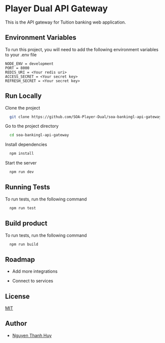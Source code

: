 
# Player Dual API Gateway

This is the API gateway for Tuition banking web application.

## Environment Variables

To run this project, you will need to add the following environment variables to your .env file

```
NODE_ENV = development
PORT = 8000
REDIS_URI = <Your redis uri>
ACCESS_SECRET = <Your secret key>
REFRESH_SECRET = <Your secret key>
```
## Run Locally

Clone the project

```bash
  git clone https://github.com/SOA-Player-Dual/soa-bankingl-api-gateway
```

Go to the project directory

```bash
  cd soa-bankingl-api-gateway
```

Install dependencies

```bash
  npm install
```

Start the server

```bash
  npm run dev
```


## Running Tests

To run tests, run the following command

```bash
  npm run test
```


## Build product

To run tests, run the following command

```bash
  npm run build
```


## Roadmap

- Add more integrations

- Connect to services


## License

[MIT](https://choosealicense.com/licenses/mit/)


## Author

- [Nguyen Thanh Huy](https://www.github.com/cloneee)


